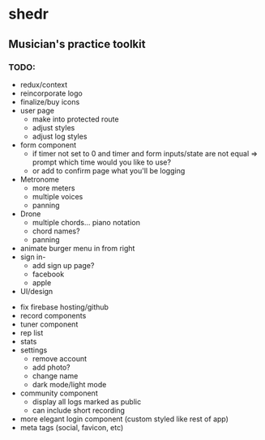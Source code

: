 # shedr
## Musician's practice toolkit

### TODO:

* redux/context 
* reincorporate logo
* finalize/buy icons
* user page
  <!-- * if no logs show "you have no logs make some" -->
  * make into protected route
  * adjust styles
  * adjust log styles
  <!-- * update log -->
  <!-- * add photo -->
* form component
  * if timer not set to 0 and timer and form inputs/state are not equal => prompt which time would you like to use?
  * or add to confirm page what you'll be logging
  <!-- * set start time on timer start -->
  <!-- * fix date for db -->
  <!-- * stop and pause timer then set time before submit -->
  <!-- * redirect to login or practice log on submit -->
  <!-- * modal windows on timer
    * new session
    * are you sure you want to stop?
    * are you sure you want to submit? show contents of log -->
* Metronome
  <!-- * volume -->
  * more meters
  * multiple voices
  <!-- * tap tempo -->
  * panning
* Drone
  * multiple chords... piano notation 
  * chord names?
  * panning 
  <!-- * slider- when you click it doesn't adjust tempo.. only sliding works -->
* animate burger menu in from right
* sign in- 
  * add sign up page?
  * facebook
  * apple
  <!-- * try popup to login because losing state with redirect -->
* UI/design
<!-- * remove netlify -->
* fix firebase hosting/github 
* record components
* tuner component
* rep list
* stats
* settings
  * remove account
  * add photo?
  * change name
  * dark mode/light mode
* community component
  * display all logs marked as public
  * can include short recording
* more elegant login component (custom styled like rest of app)
* meta tags (social, favicon, etc)